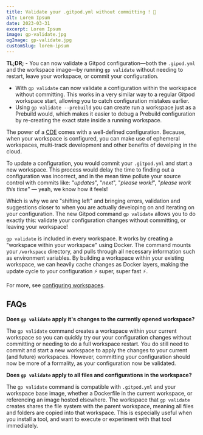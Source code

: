 ```yaml
---
title: Validate your .gitpod.yml without committing ! 🤘
alt: Lorem Ipsum
date: 2023-03-31
excerpt: Lorem Ipsum
image: gp-validate.jpg
ogImage: gp-validate.jpg
customSlug: lorem-ipsum
---
```


<script context="module">
  export const prerender = true;
</script>

**TL;DR;** - You can now validate a Gitpod configuration—both the `.gipod.yml` and the workspace image—by running `gp validate` without needing to restart, leave your workspace, or commit your configuration.

- With `gp validate` can now validate a configuration within the workspace without committing. This works in a very similar way to a regular Gitpod workspace start, allowing you to catch configuration mistakes earlier.
- Using `gp validate --prebuild` you can create run a workspace just as a Prebuild would, which makes it easier to debug a Prebuild configuration by re-creating the exact state inside a running workspace.

The power of a [CDE](https://www.gitpod.io/cde) comes with a well-defined configuration. Because, when your workspace is configured, you can make use of ephemeral workspaces, multi-track development and other benefits of develping in the cloud.

To update a configuration, you would commit your `.gitpod.yml` and start a new workspace. This process would delay the time to finding out a configuration was incorrect, and in the mean time pollute your source control with commits like: "_updates_", "_next_", "_please work!_", "_please work this time_" — yeah, we know how it feels!

Which is why we are "shifting left" and bringing errors, validation and suggestions closer to when you are actually developing on and iterating on your configuration. The new Gitpod command `gp validate` allows you to do exactly this: validate your configuration changes without committing, or leaving your workspace!

`gp validate` is included in every workspace. It works by creating a "workspace within your workspace" using Docker. The command mounts your `/workspace` directory, and pulls through all necessary information such as environment variables. By building a workspace within your existing workspace, we can heavily cache changes as Docker layers, making the update cycle to your configuration ⚡️ super, super fast ⚡️.

For more, see [configuring workspaces](/docs/configure/workspaces).

## FAQs

**Does `gp validate` apply it's changes to the currently opened workspace?**

The `gp validate` command creates a workspace within your current workspace so you can quickly try our your configuration changes without committing or needing to do a full workspace restart. You do still need to commit and start a new workspace to apply the changes to your current (and future) workspaces. However, committing your configuration should now be more of a formality, as your configuration now be validated.

**Does `gp validate` apply to all files and configurations in the workspace?**

The `gp validate` command is compatible with `.gitpod.yml` and your workspace base image, whether a Dockerfile in the current workspace, or referencing an image hosted elsewhere. The workspace that `gp validate` creates shares the file system with the parent workspace, meaning all files and folders are copied into that workspace. This is especially useful when you install a tool, and want to execute or experiment with that tool immediately.
